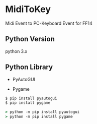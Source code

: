 # MidiToKey

Midi Event to PC-Keyboard Event for FF14

## Python Version

python 3.x

## Python Library

* PyAutoGUI

* Pygame

```cmd
$ pip install pyautogui
$ pip install pygame
```

```cmd
> python -m pip install pyautogui
> python -m pip install pygame
```
